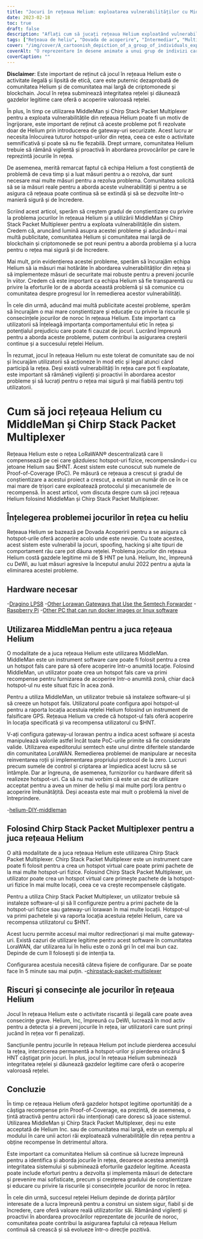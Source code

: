 ```yaml
---
title: "Jocuri în rețeaua Helium: exploatarea vulnerabilităților cu MiddleMan și Chirp Stack Packet Multiplexer"
date: 2023-02-18
toc: true
draft: false
description: "Aflați cum să jucați rețeaua Helium exploatând vulnerabilitățile cu MiddleMan și Chirp Stack Packet Multiplexer, precum și riscurile și consecințele acestui lucru."
tags: ["Rețeaua de heliu", "Dovada de acoperire", "Intermediar", "Multiplexor de pachete Chirp Stack", "jocuri de noroc", "exploatarea vulnerabilităților", "Rețeaua LoRaWAN", "criptomoneda", "blockchain", "rețea descentralizată", "hotspot-uri", "falsificarea", "înșelăciune", "activitate ilegală", "pedepsele", "integritatea rețelei", "recompense", "actori rău intenționați", "securitatea retelei", "gazde legitime"]
cover: "/img/cover/A_cartoonish_depiction_of_a_group_of_individuals_exploiting.png"
coverAlt: "O reprezentare în desene animate a unui grup de indivizi care exploatează un balon cu heliu cu o imagine a unui gateway LoRaWAN și MiddleMan sau Chirp Stack Packet Multiplexer în fundal."
coverCaption: ""
---
```


**Disclaimer**:
Este important de reținut că jocul în rețeaua Helium este o activitate ilegală și lipsită de etică, care este puternic dezaprobată de comunitatea Helium și de comunitatea mai largă de criptomonede și blockchain. Jocul în rețea subminează integritatea rețelei și dăunează gazdelor legitime care oferă o acoperire valoroasă rețelei.

În plus, în timp ce utilizarea MiddleMan și Chirp Stack Packet Multiplexer pentru a exploata vulnerabilitățile din rețeaua Helium poate fi un motiv de îngrijorare, este important de reținut că aceste probleme pot fi rezolvate doar de Helium prin introducerea de gateway-uri securizate. Acest lucru ar necesita înlocuirea tuturor hotspot-urilor din rețea, ceea ce este o activitate semnificativă și poate să nu fie fezabilă. Drept urmare, comunitatea Helium trebuie să rămână vigilentă și proactivă în abordarea provocărilor pe care le reprezintă jocurile în rețea.

De asemenea, merită remarcat faptul că echipa Helium a fost conștientă de problemă de ceva timp și a luat măsuri pentru a o rezolva, dar sunt necesare mai multe măsuri pentru a rezolva problema. Comunitatea solicită să se ia măsuri reale pentru a aborda aceste vulnerabilități și pentru a se asigura că rețeaua poate continua să se extindă și să se dezvolte într-o manieră sigură și de încredere.

Scriind acest articol, sperăm să creștem gradul de conștientizare cu privire la problema jocurilor în rețeaua Helium și a utilizării MiddleMan și Chirp Stack Packet Multiplexer pentru a exploata vulnerabilitățile din sistem. Credem că, aruncând lumină asupra acestei probleme și aducându-i mai multă publicitate, comunitatea Helium și comunitatea mai largă de blockchain și criptomonede se pot reuni pentru a aborda problema și a lucra pentru o rețea mai sigură și de încredere.

Mai mult, prin evidențierea acestei probleme, sperăm să încurajăm echipa Helium să ia măsuri mai hotărâte în abordarea vulnerabilităților din rețea și să implementeze măsuri de securitate mai robuste pentru a preveni jocurile în viitor. Credem că este important ca echipa Helium să fie transparentă cu privire la eforturile lor de a aborda această problemă și să comunice cu comunitatea despre progresul lor în remedierea acestor vulnerabilități.

În cele din urmă, aducând mai multă publicitate acestei probleme, sperăm să încurajăm o mai mare conștientizare și educație cu privire la riscurile și consecințele jocurilor de noroc în rețeaua Helium. Este important ca utilizatorii să înțeleagă importanța comportamentului etic în rețea și potențialul prejudiciu care poate fi cauzat de jocuri. Lucrând împreună pentru a aborda aceste probleme, putem contribui la asigurarea creșterii continue și a succesului rețelei Helium.

În rezumat, jocul în rețeaua Helium nu este tolerat de comunitate sau de noi și încurajăm utilizatorii să acționeze în mod etic și legal atunci când participă la rețea. Deși există vulnerabilități în rețea care pot fi exploatate, este important să rămâneți vigilenți și proactivi în abordarea acestor probleme și să lucrați pentru o rețea mai sigură și mai fiabilă pentru toți utilizatorii.

# Cum să joci rețeaua Helium cu MiddleMan și Chirp Stack Packet Multiplexer
Rețeaua Helium este o rețea LoRaWAN® descentralizată care îi compensează pe cei care găzduiesc hotspot-uri fizice, recompensându-i cu jetoane Helium sau $HNT. Acest sistem este cunoscut sub numele de Proof-of-Coverage (PoC). Pe măsură ce rețeaua a crescut și gradul de conștientizare a acestui proiect a crescut, a existat un număr din ce în ce mai mare de trișori care exploatează protocolul și mecanismele de recompensă. În acest articol, vom discuta despre cum să joci rețeaua Helium folosind MiddleMan și Chirp Stack Packet Multiplexer.

## Înțelegerea problemei jocurilor în rețea cu heliu
Rețeaua Helium se bazează pe Dovada Acoperirii pentru a se asigura că hotspot-urile oferă acoperire acolo unde este nevoie. Cu toate acestea, acest sistem este vulnerabil la jocuri, spoofing, hacking și alte tipuri de comportament rău care pot dăuna rețelei. Problema jocurilor din rețeaua Helium costă gazdele legitime mii de $ HNT pe lună. Helium, Inc, împreună cu DeWi, au luat măsuri agresive la începutul anului 2022 pentru a ajuta la eliminarea acestei probleme.

## Hardware necesar
-[Dragino LPS8](https://www.ebay.com/sch/i.html?_nkw=dragino+lps8)
-[Other Lorawan Gateways that Use the Semtech Forwarder](https://amzn.to/41bcskb)
-[Raspberry Pi](https://amzn.to/3KjFCYp)
-[Other PC that can run docker images or linux software](https://amzn.to/3YkFhcj)

## Utilizarea MiddleMan pentru a juca rețeaua Helium
O modalitate de a juca rețeaua Helium este utilizarea MiddleMan. MiddleMan este un instrument software care poate fi folosit pentru a crea un hotspot fals care pare să ofere acoperire într-o anumită locație. Folosind MiddleMan, un utilizator poate crea un hotspot fals care va primi recompense pentru furnizarea de acoperire într-o anumită zonă, chiar dacă hotspot-ul nu este situat fizic în acea zonă.

Pentru a utiliza MiddleMan, un utilizator trebuie să instaleze software-ul și să creeze un hotspot fals. Utilizatorul poate configura apoi hotspot-ul pentru a raporta locația acestuia rețelei Helium folosind un instrument de falsificare GPS. Rețeaua Helium va crede că hotspot-ul fals oferă acoperire în locația specificată și va recompensa utilizatorul cu $HNT.

V-ați configura gateway-ul lorawan pentru a indica acest software și acesta manipulează valorile astfel încât toate PoC-urile primite să fie considerate valide. Utilizarea expeditorului semtech este unul dintre diferitele standarde din comunitatea LoraWAN. Remedierea problemei de manipulare ar necesita reinventarea roții și implementarea propriului protocol de la zero. Lucruri precum sumele de control și criptarea ar împiedica acest lucru să se întâmple. Dar ar îngreuna, de asemenea, furnizorilor cu hardware diferit să realizeze hotspot-uri. Ca să nu mai vorbim că este un caz de utilizare acceptat pentru a avea un miner de heliu și mai multe porți lora pentru o acoperire îmbunătățită. Deși aceasta este mai mult o problemă la nivel de întreprindere.

 -[helium-DIY-middleman](https://github.com/curiousfokker/helium-DIY-middleman)

## Folosind Chirp Stack Packet Multiplexer pentru a juca rețeaua Helium
O altă modalitate de a juca rețeaua Helium este utilizarea Chirp Stack Packet Multiplexer. Chirp Stack Packet Multiplexer este un instrument care poate fi folosit pentru a crea un hotspot virtual care poate primi pachete de la mai multe hotspot-uri fizice. Folosind Chirp Stack Packet Multiplexer, un utilizator poate crea un hotspot virtual care primește pachete de la hotspot-uri fizice în mai multe locații, ceea ce va crește recompensele câștigate.

Pentru a utiliza Chirp Stack Packet Multiplexer, un utilizator trebuie să instaleze software-ul și să îl configureze pentru a primi pachete de la hotspot-uri fizice sau gateway-uri lorawan în mai multe locații. Hotspot-ul va primi pachetele și va raporta locația acestuia rețelei Helium, care va recompensa utilizatorul cu $HNT.

Acest lucru permite accesul mai multor redirecționari și mai multe gateway-uri. Există cazuri de utilizare legitime pentru acest software în comunitatea LoraWAN, dar utilizarea lui în heliu este o zonă gri în cel mai bun caz. Depinde de cum îl folosești și de intenția ta.

Configurarea acestuia necesită câteva fișiere de configurare. Dar se poate face în 5 minute sau mai puțin.
-[chirpstack-packet-multiplexer](https://github.com/brocaar/chirpstack-packet-multiplexer)


## Riscuri și consecințe ale jocurilor în rețeaua Helium
Jocul în rețeaua Helium este o activitate riscantă și ilegală care poate avea consecințe grave. Helium, Inc, împreună cu DeWi, lucrează în mod activ pentru a detecta și a preveni jocurile în rețea, iar utilizatorii care sunt prinși jucând în rețea vor fi penalizați.

Sancțiunile pentru jocurile în rețeaua Helium pot include pierderea accesului la rețea, interzicerea permanentă a hotspot-urilor și pierderea oricărui $ HNT câștigat prin jocuri. În plus, jocul în rețeaua Helium subminează integritatea rețelei și dăunează gazdelor legitime care oferă o acoperire valoroasă rețelei.

## Concluzie
În timp ce rețeaua Helium oferă gazdelor hotspot legitime oportunități de a câștiga recompense prin Proof-of-Coverage, ea prezintă, de asemenea, o țintă atractivă pentru actorii rău intenționați care doresc să joace sistemul. Utilizarea MiddleMan și Chirp Stack Packet Multiplexer, deși nu este acceptată de Helium Inc. sau de comunitatea mai largă, este un exemplu al modului în care unii actori răi exploatează vulnerabilitățile din rețea pentru a obține recompense în detrimentul altora.

Este important ca comunitatea Helium să continue să lucreze împreună pentru a identifica și aborda jocurile în rețea, deoarece acestea amenință integritatea sistemului și subminează eforturile gazdelor legitime. Aceasta poate include eforturi pentru a dezvolta și implementa măsuri de detectare și prevenire mai sofisticate, precum și creșterea gradului de conștientizare și educare cu privire la riscurile și consecințele jocurilor de noroc în rețea.

În cele din urmă, succesul rețelei Helium depinde de dorința părților interesate de a lucra împreună pentru a construi un sistem sigur, fiabil și de încredere, care oferă valoare reală utilizatorilor săi. Rămânând vigilenți și proactivi în abordarea provocărilor reprezentate de jocurile de noroc, comunitatea poate contribui la asigurarea faptului că rețeaua Helium continuă să crească și să evolueze într-o direcție pozitivă.